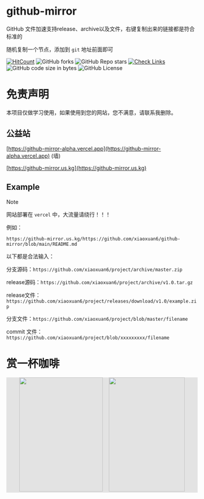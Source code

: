 # github-mirror

GitHub 文件加速支持release、archive以及文件，右键复制出来的链接都是符合标准的

随机复制一个节点，添加到 `git` 地址前面即可

[![HitCount](https://views.whatilearened.today/views/github/xiaoxuan6/github-mirror.svg)](https://github.com/xiaoxuan6/github-mirror)
![GitHub forks](https://img.shields.io/github/forks/xiaoxuan6/github-mirror)
![GitHub Repo stars](https://img.shields.io/github/stars/xiaoxuan6/github-mirror)
[![Check Links](https://github.com/xiaoxuan6/github-mirror/actions/workflows/links-check.yml/badge.svg)](https://github.com/xiaoxuan6/github-mirror/actions/workflows/links-check.yml)
![GitHub code size in bytes](https://img.shields.io/github/languages/code-size/xiaoxuan6/github-mirror)
![GitHub License](https://img.shields.io/github/license/xiaoxuan6/github-mirror)

# 免责声明

本项目仅做学习使用，如果使用到您的网站，您不满意，请联系我删除。

## 公益站

[https://github-mirror-alpha.vercel.app](https://github-mirror-alpha.vercel.app) (墙)

[https://github-mirror.us.kg](https://github-mirror.us.kg)

## Example

> [!NOTE]
> 网站部署在 `vercel` 中，大流量请绕行！！！

例如：

```shell
https://github-mirror.us.kg/https://github.com/xiaoxuan6/github-mirror/blob/main/README.md
```

以下都是合法输入：

分支源码：`https://github.com/xiaoxuan6/project/archive/master.zip`

release源码：`https://github.com/xiaoxuan6/project/archive/v1.0.tar.gz`

release文件：`https://github.com/xiaoxuan6/project/releases/download/v1.0/example.zip`

分支文件：`https://github.com/xiaoxuan6/project/blob/master/filename`

commit 文件：`https://github.com/xiaoxuan6/project/blob/xxxxxxxxx/filename`

# 赏一杯咖啡

<div style="background:#e3e3e3; color:#FFF" align=center >
    <img width="220" height="300" src="https://cdn.jsdelivr.net/gh/xiaoxuan6/static/images/wechat.png"/>&nbsp;&nbsp;&nbsp;&nbsp;<img width="200" height="300" src="https://cdn.jsdelivr.net/gh/xiaoxuan6/static/images/alipay.jpg"/>
</div>
